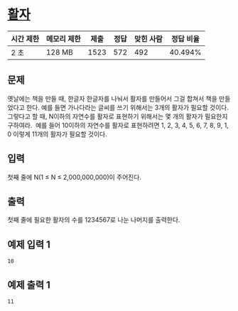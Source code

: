 # [활자](https://www.acmicpc.net/problem/1951)

| 시간 제한 | 메모리 제한 | 제출 | 정답 | 맞힌 사람 | 정답 비율 |
| --- | --- | --- | --- | --- | --- |
| 2 초 | 128 MB | 1523 | 572 | 492 | 40.494% |

## 문제

옛날에는 책을 만들 때, 한글자 한글자를 나눠서 활자를 만들어서 그걸 합쳐서 책을 만들었다고 한다. 예를 들면 가나다라는 글씨를 쓰기 위해서는 3개의 활자가 필요할 것이다. 그렇다고 할 때, N이하의 자연수를 활자로 표현하기 위해서는 몇 개의 활자가 필요한지 구하여라.  예를 들어 10이하의 자연수를 활자로 표현하려면 1, 2, 3, 4, 5, 6, 7, 8, 9, 1, 0 이렇게 11개의 활자가 필요할 것이다.

## 입력

첫째 줄에 N(1 ≤ N ≤ 2,000,000,000)이 주어진다.

## 출력

첫째 줄에 필요한 활자의 수를 1234567로 나눈 나머지를 출력한다.

## 예제 입력 1

```
10

```

## 예제 출력 1

```
11
```
